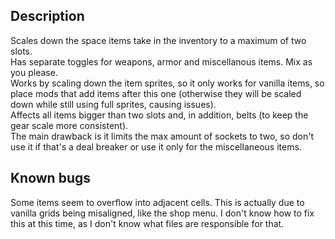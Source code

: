 ## Description

Scales down the space items take in the inventory to a maximum of two slots.  
Has separate toggles for weapons, armor and miscellanous items. Mix as you please.  
Works by scaling down the item sprites, so it only works for vanilla items, so place mods that add items after this one (otherwise they will be scaled down while still using full sprites, causing issues).  
Affects all items bigger than two slots and, in addition, belts (to keep the gear scale more consistent).  
The main drawback is it limits the max amount of sockets to two, so don't use it if that's a deal breaker or use it only for the miscellaneous items.

## Known bugs

Some items seem to overflow into adjacent cells. This is actually due to vanilla grids being misaligned, like the shop menu. I don't know how to fix this at this time, as I don't know what files are responsible for that.
